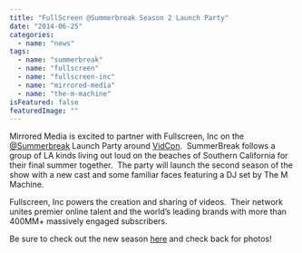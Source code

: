 ```yaml
---
title: "FullScreen @Summerbreak Season 2 Launch Party"
date: "2014-06-25"
categories: 
  - name: "news"
tags: 
  - name: "summerbreak"
  - name: "fullscreen"
  - name: "fullscreen-inc"
  - name: "mirrored-media"
  - name: "the-m-machine"
isFeatured: false
featuredImage: ""
---
```


Mirrored Media is excited to partner with Fullscreen, Inc on the [@Summerbreak](https://www.youtube.com/user/SummerBreakNetwork) Launch Party around [VidCon](http://vidcon.com).  SummerBreak follows a group of LA kinds living out loud on the beaches of Southern California for their final summer together.  The party will launch the second season of the show with a new cast and some familiar faces featuring a DJ set by The M Machine.

Fullscreen, Inc powers the creation and sharing of videos.  Their network unites premier online talent and the world’s leading brands with more than 400MM+ massively engaged subscribers.

Be sure to check out the new season [here](https://www.youtube.com/user/SummerBreakNetwork) and check back for photos!
